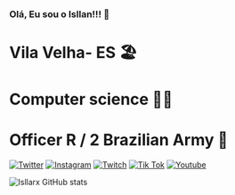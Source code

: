 ### Olá, Eu sou o Isllan!!! 👋
# Vila Velha- ES 🏖️
# Computer science 👨‍💻
# Officer R / 2 Brazilian Army 🔰

[![Twitter](https://img.shields.io/badge/Twitter-1DA1F2?style=for-the-badge&logo=twitter&logoColor=white)](https://twitter.com/isllan_rx)
[![Instagram](https://img.shields.io/badge/Instagram-E4405F?style=for-the-badge&logo=instagram&logoColor=white)](https://instagram.com/Isllan_Toso)
[![Twitch](https://img.shields.io/badge/Twitch-9146FF?style=for-the-badge&logo=twitch&logoColor=white)](https://www.twitch.tv/crazyonegg)
[![Tik Tok](https://img.shields.io/badge/TikTok-000000?style=for-the-badge&logo=tiktok&logoColor=white)](https://www.tiktok.com/@isllantoso)
[![Youtube](https://img.shields.io/badge/YouTube-FF0000?style=for-the-badge&logo=youtube&logoColor=white)](https://www.youtube.com/channel/UCyazkMAboHmiK7MO2a-fKLw/videos)


![Isllarx GitHub stats](https://github-readme-stats.vercel.app/api?username=Isllanrx&show_icons=true&theme=dracula)

